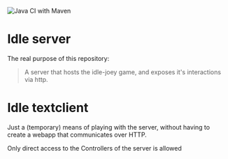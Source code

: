 
![Java CI with Maven](https://github.com/gp-it-be/idle-joey/workflows/CI/badge.svg)

# Idle server

The real purpose of this repository:

>A server that hosts the idle-joey game, and exposes it's interactions via http.

# Idle textclient

Just a (temporary) means of playing with the server, without having to create a webapp that communicates over HTTP.

Only direct access to the Controllers of the server is allowed
